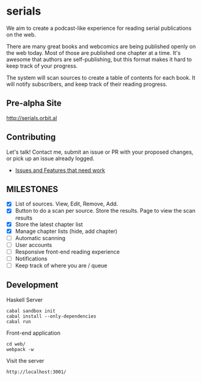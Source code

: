 serials
=========

We aim to create a podcast-like experience for reading serial publications on the web. 

There are many great books and webcomics are being published openly on the web today. Most of those are published one chapter at a time. It's awesome that authors are self-publishing, but this format makes it hard to keep track of your progress. 

The system will scan sources to create a table of contents for each book. It will notify subscribers, and keep track of their reading progress.

Pre-alpha Site
--------------

http://serials.orbit.al

Contributing
------------

Let's talk! Contact me, submit an issue or PR with your proposed changes, or pick up an issue already logged. 

* [Issues and Features that need work](https://github.com/seanhess/serials/issues)

MILESTONES
----------

- [x] List of sources. View, Edit, Remove, Add. 
- [x] Button to do a scan per source. Store the results. Page to view the scan results
- [x] Store the latest chapter list
- [x] Manage chapter lists (hide, add chapter)
- [ ] Automatic scanning
- [ ] User accounts
- [ ] Responsive front-end reading experience
- [ ] Notifications
- [ ] Keep track of where you are / queue

Development
-----------

Haskell Server

    cabal sandbox init
    cabal install --only-dependencies
    cabal run

Front-end application
  
    cd web/
    webpack -w

Visit the server
  
    http://localhost:3001/

